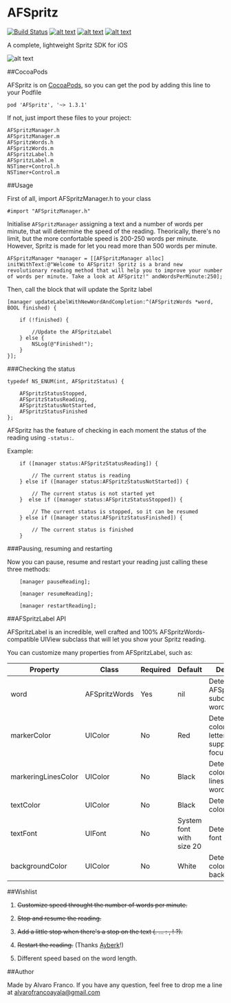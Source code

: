 AFSpritz
=======================

[![Build Status](https://travis-ci.org/AlvaroFranco/AFSpritz.svg?branch=master)](https://travis-ci.org/AlvaroFranco/AFSpritz)
[![alt text](https://cocoapod-badges.herokuapp.com/v/AFSpritz/badge.png)]()
[![alt text](https://cocoapod-badges.herokuapp.com/p/AFSpritz/badge.png)]()
[![alt text](https://camo.githubusercontent.com/f513623dcee61532125032bbf1ddffda06ba17c7/68747470733a2f2f676f2d736869656c64732e6865726f6b756170702e636f6d2f6c6963656e73652d4d49542d626c75652e706e67)]()

A complete, lightweight Spritz SDK for iOS

![alt text](https://raw.github.com/AlvaroFranco/AFSpritz/master/example.gif "Example")

##CocoaPods

AFSpritz is on [CocoaPods](http://cocoapods.org), so you can get the pod by adding this line to your Podfile

    pod 'AFSpritz', '~> 1.3.1'

If not, just import these files to your project:

    AFSpritzManager.h
    AFSpritzManager.m
    AFSpritzWords.h
    AFSpritzWords.m
    AFSpritzLabel.h
    AFSpritzLabel.m
    NSTimer+Control.h
    NSTimer+Control.m

##Usage

First of all, import AFSpritzManager.h to your class

```objc
#import "AFSpritzManager.h"
```

Initialise ```AFSpritzManager``` assigning a text and a number of words per minute, that will determine the speed of the reading. Theorically, there's no limit, but the more confortable speed is 200-250 words per minute. However, Spritz is made for let you read more than 500 words per minute.

```objc
AFSpritzManager *manager = [[AFSpritzManager alloc] initWithText:@"Welcome to AFSpritz! Spritz is a brand new revolutionary reading method that will help you to improve your number of words per minute. Take a look at AFSpritz!" andWordsPerMinute:250];
```

Then, call the block that will update the Spritz label

```objc
[manager updateLabelWithNewWordAndCompletion:^(AFSpritzWords *word, BOOL finished) {

    if (!finished) {

		//Update the AFSpritzLabel
    } else {
        NSLog(@"Finished!");
    }
}];
```

###Checking the status

```objc
typedef NS_ENUM(int, AFSpritzStatus) {

	AFSpritzStatusStopped,
	AFSpritzStatusReading,
	AFSpritzStatusNotStarted,
	AFSpritzStatusFinished
};
```

AFSpritz has the feature of checking in each moment the status of the reading using ```-status:```.

Example:

```objc
	if ([manager status:AFSpritzStatusReading]) {

		// The current status is reading
	} else if ([manager status:AFSpritzStatusNotStarted]) {

		// The current status is not started yet
	}  else if ([manager status:AFSpritzStatusStopped]) {

		// The current status is stopped, so it can be resumed
	} else if ([manager status:AFSpritzStatusFinished]) {

		// The current status is finished
	}
```

###Pausing, resuming and restarting

Now you can pause, resume and restart your reading just calling these three methods:

```objc
	[manager pauseReading];

	[manager resumeReading];
    
    [manager restartReading];
```

##AFSpritzLabel API

AFSpritzLabel is an incredible, well crafted and 100% AFSpritzWords-compatible UIView subclass that will let you show your Spritz reading.

You can customize many properties from AFSpritzLabel, such as:

| Property | Class | Required | Default | Description |
|----------|-------|----------|---------|-------------|
| word | AFSpritzWords | Yes | nil | Determines the AFSpritzWords-subclassed word to show. |
| markerColor | UIColor | No | Red | Determines the color of the letter you're supposed to be focused on. |
| markeringLinesColor | UIColor | No | Black | Determines the color of the lines around the word. |
| textColor | UIColor | No | Black | Determines the color of the text. |
| textFont | UIFont | No | System font with size 20 | Determines the font of the text. |
| backgroundColor | UIColor | No | White | Determines the color of the background. |

##Wishlist

1. ~~Customize speed throught the number of words per minute.~~

2. ~~Stop and resume the reading.~~

3. ~~Add a little stop when there's a stop on the text (. … : , ! ?).~~

4. ~~Restart the reading.~~ (Thanks [Ayberk](https://github.com/ayberkt)!)

5. Different speed based on the word length.

##Author

Made by Alvaro Franco. If you have any question, feel free to drop me a line at [alvarofrancoayala@gmail.com](mailto:alvarofrancoayala@gmail.com)